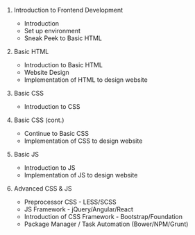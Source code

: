 1. Introduction to Frontend Development
    - Introduction
    - Set up environment
    - Sneak Peek to Basic HTML

2. Basic HTML
    - Introduction to Basic HTML
    - Website Design
    - Implementation of HTML to design website

3. Basic CSS
    - Introduction to CSS

4. Basic CSS (cont.)
    - Continue to Basic CSS
    - Implementation of CSS to design website

5. Basic JS
    - Introduction to JS
    - Implementation of JS to design website

6. Advanced CSS & JS
    - Preprocessor CSS - LESS/SCSS
    - JS Framework - jQuery/Angular/React
    - Introduction of CSS Framework - Bootstrap/Foundation
    - Package Manager / Task Automation (Bower/NPM/Grunt)

